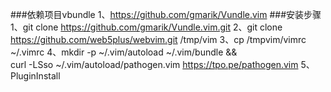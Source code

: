 ###依赖项目vbundle
1、https://github.com/gmarik/Vundle.vim
###安装步骤
1、git clone https://github.com/gmarik/Vundle.vim.git
2、git clone https://github.com/web5plus/webvim.git /tmp/vim
3、cp /tmpvim/vimrc ~/.vimrc
4、mkdir -p ~/.vim/autoload ~/.vim/bundle && \
curl -LSso ~/.vim/autoload/pathogen.vim https://tpo.pe/pathogen.vim
5、PluginInstall

